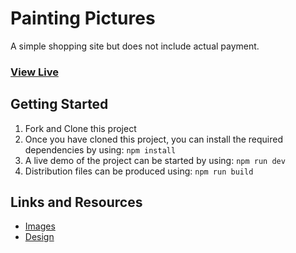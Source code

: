 # Painting Pictures

A simple shopping site but does not include actual payment.

### [View Live](https://painting-pictures.vercel.app/)

## Getting Started

1. Fork and Clone this project
2. Once you have cloned this project, you can install the required dependencies by using: `npm install`
3. A live demo of the project can be started by using: `npm run dev`
4. Distribution files can be produced using: `npm run build`

## Links and Resources

- [Images](https://www.pexels.com/)
- [Design](https://www.behance.net/gallery/169574971/Painty-e-commerce-website-design)
